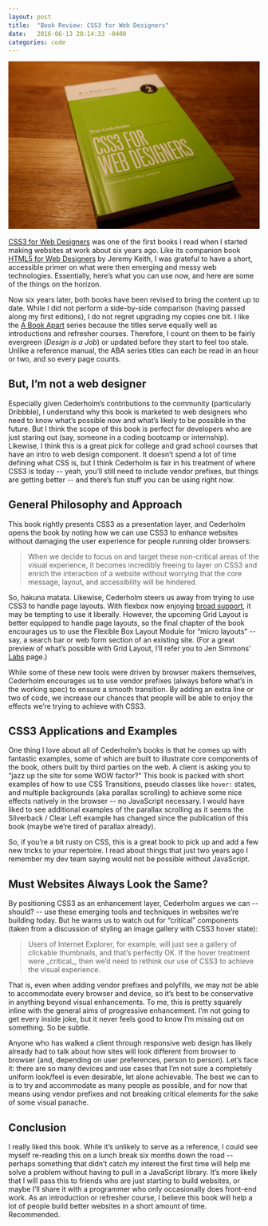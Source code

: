```yaml
---
layout: post
title:  "Book Review: CSS3 for Web Designers"
date:   2016-06-13 20:14:33 -0400
categories: code
---
```


<img src="../img/css3-book.jpg">

<a href="https://abookapart.com/products/css3-for-web-designers">CSS3 for Web Designers</a> was one of the first books I read when I started making websites at work about six years ago. Like its companion book <a href="https://abookapart.com/products/html5-for-web-designers">HTML5 for Web Designers</a> by Jeremy Keith, I was grateful to have a short, accessible primer on what were then emerging and messy web technologies. Essentially, here’s what you can use now, and here are some of the things on the horizon.

Now six years later, both books have been revised to bring the content up to date. While I did not perform a side-by-side comparison (having passed along my first editions), I do not regret upgrading my copies one bit. I like the <a href="http://www.abookapart.com">A Book Apart</a> series because the titles serve equally well as introductions and refresher courses. Therefore, I count on them to be fairly evergreen (<cite>Design is a Job</cite>) or updated before they start to feel too stale. Unlike a reference manual, the ABA series titles can each be read in an hour or two, and so every page counts.

## But, I’m not a web designer

Especially given Cederholm’s contributions to the community (particularly Dribbble), I understand why this book is marketed to web designers who need to know what’s possible now and what’s likely to be possible in the future. But I think the scope of this book is perfect for developers who are just staring out (say, someone in a coding bootcamp or internship). Likewise, I think this is a great pick for college and grad school courses that have an intro to web design component. It doesn’t spend a lot of time defining what CSS is, but I think Cederholm is fair in his treatment of where CSS3 is today -- yeah, you’ll still need to include vendor prefixes, but things are getting better -- and there’s fun stuff you can be using right now.

## General Philosophy and Approach

This book rightly presents CSS3 as a presentation layer, and Cederholm opens the book by noting how we can use CSS3 to enhance websites without damaging the user experience for people running older browsers:

<blockquote>
When we decide to focus on and target these non-critical areas of the visual experience, it becomes incredibly freeing to layer on CSS3 and enrich the interaction of a website without worrying that the core message, layout, and accessibility will be hindered.
</blockquote>

So, hakuna matata. Likewise, Cederholm steers us away from trying to use CSS3 to handle page layouts. With flexbox now enjoying [broad support](http://caniuse.com/#feat=flexbox), it may be tempting to use it liberally. However, the upcoming Grid Layout is better equipped to handle page layouts, so the final chapter of the book encourages us to use the Flexible Box Layout Module for “micro layouts” -- say, a search bar or web form section of an existing site. (For a great preview of what’s possible with Grid Layout, I’ll refer you to Jen Simmons’ [Labs](http://labs.jensimmons.com) page.)

While some of these new tools were driven by browser makers themselves, Cederholm encourages us to use vendor prefixes (always before what’s in the working spec) to ensure a smooth transition. By adding an extra line or two of code, we increase our chances that people will be able to enjoy the effects we’re trying to achieve with CSS3.

## CSS3 Applications and Examples

One thing I love about all of Cederholm’s books is that he comes up with fantastic examples, some of which are built to illustrate core components of the book, others built by third parties on the web. A client is asking you to “jazz up the site for some WOW factor?” This book is packed with short examples of how to use CSS Transitions, pseudo classes like <code>hover:</code> states, and multiple backgrounds (aka parallax scrolling) to achieve some nice effects natively in the browser -- no JavaScript necessary. I would have liked to see additional examples of the parallax scrolling as it seems the Silverback / Clear Left example has changed since the publication of this book (maybe we’re tired of parallax already).

So, if you’re a bit rusty on CSS, this is a great book to pick up and add a few new tricks to your repertoire. I read about things that just two years ago I remember my dev team saying would not be possible without JavaScript.

## Must Websites Always Look the Same?

By positioning CSS3 as an enhancement layer, Cederholm argues we can -- should? -- use these emerging tools and techniques in websites we’re building today. But he warns us to watch out for “critical” components (taken from a discussion of styling an image gallery with CSS3 hover state):

<blockquote>
Users of Internet Explorer, for example, will just see a gallery of clickable thumbnails, and that’s perfectly OK. If the hover treatment were _critical_, then we’d need to rethink our use of CSS3 to achieve the visual experience.
</blockquote>

That is, even when adding vendor prefixes and polyfills, we may not be able to accommodate every browser and device, so it’s best to be conservative in anything beyond visual enhancements. To me, this is pretty squarely inline with the general aims of progressive enhancement. I’m not going to get every inside joke, but it never feels good to know I’m missing out on something. So be subtle.

Anyone who has walked a client through responsive web design has likely already had to talk about how sites will look different from browser to browser (and, depending on user preferences, person to person). Let’s face it: there are so many devices and use cases that I’m not sure a completely uniform look/feel is even desirable, let alone achievable. The best we can to is to try and accommodate as many people as possible, and for now that means using vendor prefixes and not breaking critical elements for the sake of some visual panache.

## Conclusion

I really liked this book. While it’s unlikely to serve as a reference, I could see myself re-reading this on a lunch break six months down the road -- perhaps something that didn’t catch my interest the first time will help me solve a problem without having to pull in a JavaScript library. It’s more likely that I will pass this to friends who are just starting to build websites, or maybe I’ll share it with a programmer who only occasionally does front-end work. As an introduction or refresher course, I believe this book will help a lot of people build better websites in a short amount of time. Recommended.
